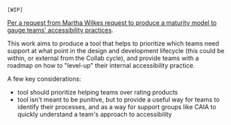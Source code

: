 `[WIP]`

[Per a request from Martha Wilkes request to produce a maturity model to gauge teams' accessibility practices](https://github.com/department-of-veterans-affairs/va.gov-team/issues/56240).

This work aims to produce a tool that helps to prioritize which teams need support at what point in the design and development lifecycle (this could be within, or external from the Collab cycle), and provide teams with a roadmap on how to "level-up" their internal accessibility practice. 

A few key considerations: 

- tool should prioritize helping teams over rating products
- tool isn't meant to be punitive, but to provide a useful way for teams to identify their processes, and as a way for support groups like CAIA to quickly understand a team's approach to accessibility

